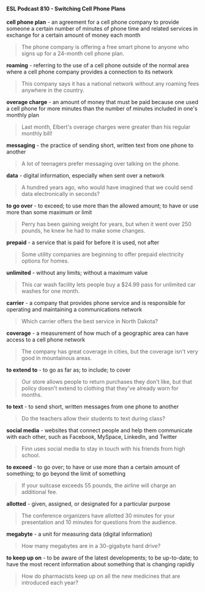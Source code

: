 #### ESL Podcast 810 - Switching Cell Phone Plans

**cell phone plan** - an agreement for a cell phone company to provide someone a
certain number of minutes of phone time and related services in exchange for a
certain amount of money each month

> The phone company is offering a free smart phone to anyone who signs up for
a 24-month cell phone plan.

**roaming** - referring to the use of a cell phone outside of the normal area where a
cell phone company provides a connection to its network

> This company says it has a national network without any roaming fees
anywhere in the country.

**overage charge** - an amount of money that must be paid because one used a
cell phone for more minutes than the number of minutes included in one's
monthly plan

> Last month, Elbert's overage charges were greater than his regular monthly bill!

**messaging** - the practice of sending short, written text from one phone to
another

> A lot of teenagers prefer messaging over talking on the phone.

**data** - digital information, especially when sent over a network

> A hundred years ago, who would have imagined that we could send data
electronically in seconds?

**to go over** - to exceed; to use more than the allowed amount; to have or use
more than some maximum or limit

> Perry has been gaining weight for years, but when it went over 250 pounds, he
knew he had to make some changes.

**prepaid** - a service that is paid for before it is used, not after

> Some utility companies are beginning to offer prepaid electricity options for
homes.

**unlimited** - without any limits; without a maximum value

> This car wash facility lets people buy a $24.99 pass for unlimited car washes for
one month.

**carrier** - a company that provides phone service and is responsible for operating
and maintaining a communications network

> Which carrier offers the best service in North Dakota?

**coverage** - a measurement of how much of a geographic area can have access
to a cell phone network

> The company has great coverage in cities, but the coverage isn't very good in
mountainous areas.

**to extend to** - to go as far as; to include; to cover

> Our store allows people to return purchases they don't like, but that policy
doesn't extend to clothing that they've already worn for months.

**to text** - to send short, written messages from one phone to another

> Do the teachers allow their students to text during class?

**social media** - websites that connect people and help them communicate with
each other, such as Facebook, MySpace, LinkedIn, and Twitter

> Finn uses social media to stay in touch with his friends from high school.

**to exceed** - to go over; to have or use more than a certain amount of something;
to go beyond the limit of something

> If your suitcase exceeds 55 pounds, the airline will charge an additional fee.

**allotted** - given, assigned, or designated for a particular purpose

> The conference organizers have allotted 30 minutes for your presentation and
10 minutes for questions from the audience.

**megabyte** - a unit for measuring data (digital information)

> How many megabytes are in a 30-gigabyte hard drive?

**to keep up on** - to be aware of the latest developments; to be up-to-date; to
have the most recent information about something that is changing rapidly

> How do pharmacists keep up on all the new medicines that are introduced each
year?

